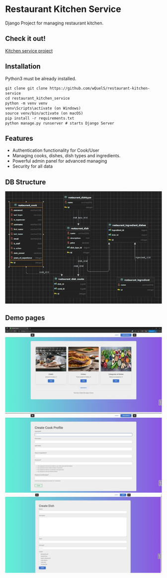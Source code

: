 # Restaurant Kitchen Service

Django Project for managing restaurant kitchen. 

## Check it out!

[Kitchen service project]()

## Installation

Python3 must be already installed.

```shell
git clone git clone https://github.com/wQuelS/restaurant-kitchen-service
cd restaurant_kitchen_service
python -m venv venv
venv\Scripts\activate (on Windows)
source venv/bin/activate (on macOS)
pip install -r requirements.txt
python manage.py runserver # starts Django Server
```

## Features


* Authentication functionality for Cook/User
* Managing cooks, dishes, dish types and ingredients.
* Powerful admin panel for advanced managing
* Security for all data


## DB Structure
![DB Structure](db.jpg)

## Demo pages

![Demo Interface](demo.jpg)
![Demo Interface](demo1.jpg)
![Demo Interface](demo2.jpg)